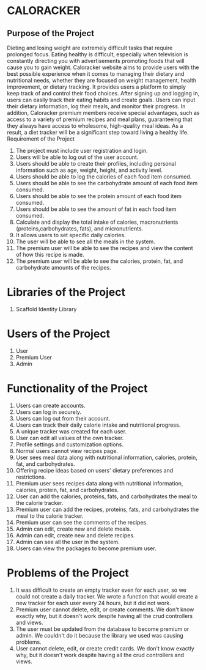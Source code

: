 
# CALORACKER

## Purpose of the Project
Dieting and losing weight are extremely difficult tasks that require prolonged focus. Eating healthy is difficult, especially when television is constantly directing you with advertisements promoting foods that will cause you to gain weight. Caloracker website aims to provide users with the best possible experience when it comes to managing their dietary and nutritional needs, whether they are focused on weight management, health improvement, or dietary tracking. It provides users a platform to simply keep track of and control their food choices. After signing up and logging in, users can easily track their eating habits and create goals. Users can input their dietary information, log their meals, and monitor their progress. In addition, Caloracker premium members receive special advantages, such as access to a variety of premium recipes and meal plans, guaranteeing that they always have access to wholesome, high-quality meal ideas. As a result, a diet tracker will be a significant step toward living a healthy life.
Requirement of the Project
1. The project must include user registration and login.
2. Users will be able to log out of the user account.
3. Users should be able to create their profiles, including personal information such as age, weight, height, and activity level.
4. Users should be able to log the calories of each food item consumed.
5. Users should be able to see the carbohydrate amount of each food item consumed.
6. Users should be able to see the protein amount of each food item consumed.
7. Users should be able to see the amount of fat in each food item consumed.
8. Calculate and display the total intake of calories, macronutrients (proteins,carbohydrates, fats), and micronutrients.
9. It allows users to set specific daily calories.
10. The user will be able to see all the meals in the system.
11. The premium user will be able to see the recipes and view the content of how this recipe is made.
12. The premium user will be able to see the calories, protein, fat, and carbohydrate amounts of the recipes.

# Libraries of the Project
1. Scaffold Identity Library

# Users of the Project
1. User
2. Premium User
3. Admin

# Functionality of the Project
1. Users can create accounts.
2. Users can log in securely.
3. Users can log out from their account.
4. Users can track their daily calorie intake and nutritional progress.
5. A unique tracker was created for each user.
6. User can edit all values of the own tracker.
7. Profile settings and customization options.
8. Normal users cannot view recipes page.
9. User sees meal data along with nutritional information, calories, protein, fat, and carbohydrates.
10. Offering recipe ideas based on users' dietary preferences and restrictions.
11. Premium user sees recipes data along with nutritional information, calories, protein, fat, and carbohydrates.
12. User can add the calories, proteins, fats, and carbohydrates the meal to the calorie tracker.
13. Premium user can add the recipes, proteins, fats, and carbohydrates the meal to the calorie tracker.
14. Premium user can see the comments of the recipes.
15. Admin can edit, create new and delete meals.
16. Admin can edit, create new and delete recipes.
17. Admin can see all the user in the system.
18. Users can view the packages to become premium user.
    
# Problems of the Project
1. It was difficult to create an empty tracker even for each user, so we could not create a daily tracker. We wrote a function that would create a new tracker for each user every 24 hours, but it did not work.
2. Premium user cannot delete, edit, or create comments. We don't know exactly why, but it doesn't work despite having all the crud controllers and views.
3. The user must be updated from the database to become premium or admin. We couldn't do it because the library we used was causing problems.
4. User cannot delete, edit, or create credit cards. We don't know exactly why, but it doesn't work despite having all the crud controllers and views.

